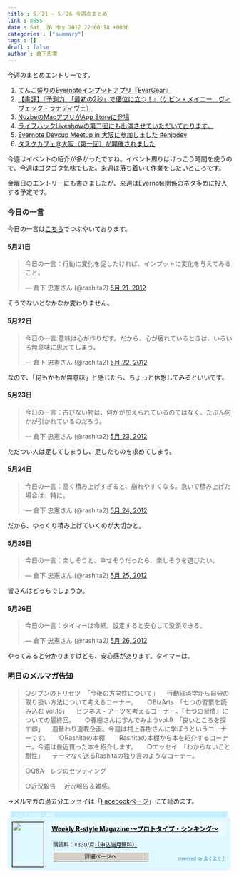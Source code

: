 ```yaml
---
title : 5／21 ~ 5／26 今週のまとめ
link : 8055
date : Sat, 26 May 2012 22:00:18 +0000
categories : ["summary"]
tags : []
draft : false
author : 倉下忠憲
---
```


今週のまとめエントリーです。


<ol>
<li><a href="https://rashita.net/blog/?p=8002">てんこ盛りのEvernoteインプットアプリ『EverGear』</a></li>
<li><a href="https://rashita.net/blog/?p=8013">【書評】『予測力　「最初の2秒」で優位に立つ！』（ケビン・メイニー　ヴィヴェック・ラナディヴェ）</a></li>
<li><a href="https://rashita.net/blog/?p=8023">NozbeのMacアプリがApp Storeに登場</a></li>
<li><a href="https://rashita.net/blog/?p=8035">ライフハックLiveshowの第二回にも出演させていただいております。</a></li>
<li><a href="https://rashita.net/blog/?p=8042">Evernote Devcup Meetup in 大阪に参加しました #enjpdev</a></li>
<li><a href="https://rashita.net/blog/?p=8050">タスクカフェ@大阪（第一回）が開催されました</a></li>
</ol>

今週はイベントの紹介が多かったですね。イベント周りはけっこう時間を使うので、今週はゴタゴタ気味でした。来週は落ち着いて作業をしたいところです。

金曜日のエントリーにも書きましたが、来週はEvernote関係のネタ多めに投入する予定です。


<h3>今日の一言</h3>
今日の一言は<a href="http://twitter.com/rashita2 ">こちら</a>でつぶやいております。

<h4>5月21日</h4>
<blockquote class="twitter-tweet" lang="ja"><p>今日の一言：行動に変化を促したければ、インプットに変化を与えてみること。</p>&mdash; 倉下 忠憲さん (@rashita2) <a href="https://twitter.com/rashita2/status/204481078411530240" data-datetime="2012-05-21T07:57:42+00:00">5月 21, 2012</a></blockquote>
<script src="//platform.twitter.com/widgets.js" charset="utf-8"></script>
そうでないとなかなか変わりません。
<h4>5月22日</h4>
<blockquote class="twitter-tweet" lang="ja"><p>今日の一言:意味は心が作りだす。だから、心が疲れているときは、いろいろ無意味に思えてしまう。</p>&mdash; 倉下 忠憲さん (@rashita2) <a href="https://twitter.com/rashita2/status/204928827720339459" data-datetime="2012-05-22T13:36:54+00:00">5月 22, 2012</a></blockquote>
<script src="//platform.twitter.com/widgets.js" charset="utf-8"></script>
なので、「何もかもが無意味」と感じたら、ちょっと休憩してみるといいです。
<h4>5月23日</h4>
<blockquote class="twitter-tweet" lang="ja"><p>今日の一言：古びない物は、何かが加えられているのではなく、たぶん何かが引かれているのだろう。</p>&mdash; 倉下 忠憲さん (@rashita2) <a href="https://twitter.com/rashita2/status/205192945706602497" data-datetime="2012-05-23T07:06:25+00:00">5月 23, 2012</a></blockquote>
<script src="//platform.twitter.com/widgets.js" charset="utf-8"></script>
ただつい人は足してしまうし、足したものを求めてしまう。
<h4>5月24日</h4>
<blockquote class="twitter-tweet" lang="ja"><p>今日の一言：高く積み上げすぎると、崩れやすくなる。急いで積み上げた場合は、特に。</p>&mdash; 倉下 忠憲さん (@rashita2) <a href="https://twitter.com/rashita2/status/205483686550978560" data-datetime="2012-05-24T02:21:43+00:00">5月 24, 2012</a></blockquote>
<script src="//platform.twitter.com/widgets.js" charset="utf-8"></script>
だから、ゆっくり積み上げていくのが大切かと。
<h4>5月25日</h4>
<blockquote class="twitter-tweet" lang="ja"><p>今日の一言：楽しそうと、幸せそうだったら、楽しそうを選びたい。</p>&mdash; 倉下 忠憲さん (@rashita2) <a href="https://twitter.com/rashita2/status/205899807972270081" data-datetime="2012-05-25T05:55:14+00:00">5月 25, 2012</a></blockquote>
<script src="//platform.twitter.com/widgets.js" charset="utf-8"></script>
皆さんはどっちでしょうか。
<h4>5月26日</h4>
<blockquote class="twitter-tweet" lang="ja"><p>今日の一言：タイマーは命綱。設定すると安心して没頭できる。</p>&mdash; 倉下 忠憲さん (@rashita2) <a href="https://twitter.com/rashita2/status/206197482663837696" data-datetime="2012-05-26T01:38:05+00:00">5月 26, 2012</a></blockquote>
<script src="//platform.twitter.com/widgets.js" charset="utf-8"></script>
やってみると分かりますけども、安心感があります。タイマーは。
<h3>明日のメルマガ告知</h3>


<blockquote>○ジブンのトリセツ　「今後の方向性について」
　行動経済学から自分の取り扱い方法について考えるコーナー。
　
○BizArts　「七つの習慣を読み込む vol.16」
　ビジネス・アーツを考えるコーナー。『七つの習慣』についての最終回。
　
○春樹さんに学んでみようvol.9　「良いところを探す癖」
　週替わり連載企画。今週は村上春樹さんに学ぼうというコーナーです。
　
○Rashitaの本棚　
　Rashitaの本棚から本を紹介するコーナー。今週は最近買った本を紹介します。
　
○エッセイ　「わからないこと耐性」
　テーマなく送るRashitaの独り言のようなコーナー。

○Q&A　レジのセッティング

○近況報告
　近況報告＆雑感。</blockquote>


→メルマガの過去分エッセイは「<a href="http://www.facebook.com/home.php#!/rashitaportal">Facebookページ</a>」にて読めます。

<div style="width:500px;margin-bottom:20px;">
<div style="height:13px;background:url(http://img.mag2.com/mag2/common/publ/pub-form/wide_b_left_top.gif) no-repeat left top;"><div style="height:13px;background:url(http://img.mag2.com/mag2/common/publ/pub-form/wide_b_right_top.gif) no-repeat right top;"><div style="margin:0 7px;padding-left:8px; height:13px; color:#fff; background:#c2efff url(http://img.mag2.com/mag2/common/publ/pub-form/wide_b_tit.gif) no-repeat left top; font-size:10px;">メルマガ登録・解除</div></div></div>
<div style="padding:10px 0;background:#dff7ff url(http://img.mag2.com/mag2/common/publ/pub-form/wide_b_bg.gif) repeat-x;font-size:12px;"><a href="http://www.mag2.com/m/0001185133.html" style="border:none;"><img src="http://www.mag2.com/images/MagazineCover/0001185133c.png" width="70" height="100" style="margin:0 10px; position:absolute; border:#000 1px solid;" /></a>
<div style="margin:0 10px 0 92px; position:relative; height:95px;">
<div style="padding:8px 7px; background-color: #ebfaff; font-weight:bold; font-size:14px; line-height:1.2;"><a href="http://www.mag2.com/m/0001185133.html" style="color:#000;">Weekly R-style Magazine ～プロトタイプ・シンキング～ </a></div>
<div style="padding:10px 0 0 10px;">購読料：&yen;330/月<a href="http://www.mag2.com/read/charge.html" style="color:#000;">（申込当月無料）</a></div><div style="margin:10px 0 0 10px; height:20px;position:relative;"><a href="http://www.mag2.com/m/0001185133.html" style="color:#000;text-decoration:none;"><span style="padding:2px 70px;border:#404040 1px solid;border-top-color:#fff;border-left-color:#fff;background-color:#d4d0c8;text-align:center;">詳細ページへ</span></a><span style="position:absolute; right:0; bottom:0; color:#3f8ba5; font-size:10px;">powered by <a href="http://www.mag2.com/" target="_blank" style="color:#3f8ba5;">まぐまぐ！</a></span></div></div>
</div>
<div style="height:4px;background:url(http://img.mag2.com/mag2/common/publ/pub-form/wide_b_left_bot.gif) no-repeat left top;"><div style="background:url(http://img.mag2.com/mag2/common/publ/pub-form/wide_b_right_bot.gif) no-repeat right top;"><div style="margin:0 7px;padding-left:8px; height:4px; background-color:#dff7ff; font-size:1px;">&nbsp;</div></div></div>
</div>
